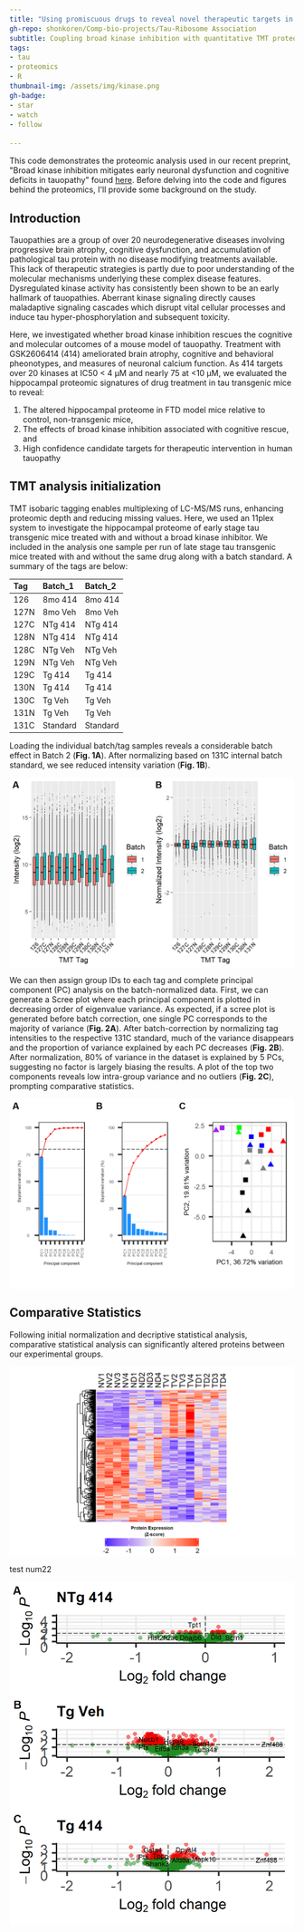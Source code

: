```yaml
---
title: "Using promiscuous drugs to reveal novel therapeutic targets in tauopathy"
gh-repo: shonkoren/Comp-bio-projects/Tau-Ribosome Association
subtitle: Coupling broad kinase inhibition with quantitative TMT proteomics
tags:
- tau
- proteomics
- R
thumbnail-img: /assets/img/kinase.png
gh-badge:
- star
- watch
- follow

---
```




This code demonstrates the proteomic analysis used in our recent preprint, "Broad kinase inhibition mitigates early neuronal dysfunction and cognitive deficits in tauopathy" found [here](https://www.biorxiv.org/content/10.1101/2020.07.31.229583v1). Before delving into the code and figures behind the proteomics, I'll provide some background on the study.

## Introduction

<!-- Kinase inhibitor drugs provide powerful therapeutic potential in the treatment of chronic diseases like cancer, inflammation, and neurodegenerative diseases. Nearly 50 kinase inhibitors have been approved for clinical use today, and hundreds more are currently undergoing evaluation in clinical trials. The target promiscuity of these drugs, or their off-target effects, are often under-reported or under-invesetigated. This leaves the entirety of the drug's effect hidden from view until patient symptoms arise. Moreover, some drugs retain putative therapeutic aspects even after their canonical protein target is knocked-out, suggesting the off-target effects are powering any disease modifying effects  [Klaeger, Science, 2017](https://science.sciencemag.org/content/358/6367/eaan4368); [Lin, STM, 2019](https://stm.sciencemag.org/content/11/509/eaaw8412)). When we ascribe disease-modifying qualities to drugs whose target is unknown, we distort our understanding of disease and of biology. -->

<!-- During this study's preparation, the kinase inhibitor used (GSK2606414, or 414) was found to have considerable disease-relevant targets beyond its canonical substrate, PKR-like Endoplasmic Reticulum Kinase, or PERK. 414 had been used in, and indeed reported therapeutic potential for, dozens of studies across numerous diseases and tissues. To date, 414 inhibits over 20 kinases at IC50 < 4 μM, and nearly 75 at <10 μM  [ref]. During the last year of preparation, I argued to reshape the narrative of the paper to directly focus on the promiscuity of 414 and use quantitiative proteomics to analyze its effects to gleam biological insights on tauopathy. -->

<!-- between mouse models and human tauopathy We used early stage tauopathy model mice which exhibit the initial signs of Alzheimer's disease (AD) and other tauopathies: neurodegeneration, cognitive dysfunction, and pathological tau inclusions. As this early stage has the greatest therapeutic potential for the treatment of of e We used a tauopathy mouse model at an age presenting early signs of tauopathic dementia: brain atrophy, progressive cognitive decline, and accumulating inclusions of pathological tau.  Originally, 414 was used to delay the onset of the integrated stress response (ISR) via blocking the ER stress kinase PERK from phosphorylation eukaryotic initiation factora 2 alpha, or eiF2α. However, over the course of the study, GSK2606414 As the onset of PERK activity and resulting ISR occurs at an older age than the one used in this study, we suspected the drug would have limited effects until the outcome of delaying ISR activity became apparent [ref]. Instead, our early magnetic resonance imaging revealed the drug ameliorated brain atrophy and neuronal calcium dysfunction, outcomes previously thought to correspond to 414-mediated PERK inhibition. The resulting study was formed to investigate the molecular sources of that cognitive rescue, in particular via LC-MS/MS hippocampal proteomics. -->

Tauopathies are a group of over 20 neurodegenerative diseases involving progressive brain atrophy, cognitive dysfunction, and accumulation of pathological tau protein with no disease modifying treatments available. This lack of therapeutic strategies is partly due to poor understanding of the molecular mechanisms underlying these complex disease features. Dysregulated kinase activity has consistently been shown to be an early hallmark of tauopathies. Aberrant kinase signaling directly causes maladaptive signaling cascades which disrupt vital cellular processes and induce tau hyper-phosphorylation and subsequent toxicity.

Here, we investigated whether broad kinase inhibition rescues the cognitive and molecular outcomes of a mouse model of tauopathy. Treatment with GSK2606414 (414) ameliorated brain atrophy, cognitive and behavioral pheonotypes, and measures of neuronal calcium function. As 414 targets over 20 kinases at IC50 < 4 μM and nearly 75 at <10 μM, we evaluated the hippocampal proteomic signatures of drug treatment in tau transgenic mice to reveal:
1. The altered hippocampal proteome in FTD model mice relative to control, non-transgenic mice,
2. The effects of broad kinase inhibition associated with cognitive rescue, and
3. High confidence candidate targets for therapeutic intervention in human tauopathy


## TMT analysis initialization

TMT isobaric tagging enables multiplexing of LC-MS/MS runs, enhancing proteomic depth and reducing missing values. Here, we used an 11plex system to investigate the hippocampal proteome of early stage tau transgenic mice treated with and without a broad kinase inhibitor. We included in the analysis one sample per run of late stage tau transgenic mice treated with and without the same drug along with a batch standard. A summary of the tags are below:

<table class="table table-striped" style="width: auto !important; margin-left: auto; margin-right: auto;">
 <thead>
  <tr>
   <th style="text-align:left;"> Tag </th>
   <th style="text-align:left;"> Batch_1 </th>
   <th style="text-align:left;"> Batch_2 </th>
  </tr>
 </thead>
<tbody>
  <tr>
   <td style="text-align:left;"> 126 </td>
   <td style="text-align:left;"> 8mo 414 </td>
   <td style="text-align:left;"> 8mo 414 </td>
  </tr>
  <tr>
   <td style="text-align:left;"> 127N </td>
   <td style="text-align:left;"> 8mo Veh </td>
   <td style="text-align:left;"> 8mo Veh </td>
  </tr>
  <tr>
   <td style="text-align:left;"> 127C </td>
   <td style="text-align:left;"> NTg 414 </td>
   <td style="text-align:left;"> NTg 414 </td>
  </tr>
  <tr>
   <td style="text-align:left;"> 128N </td>
   <td style="text-align:left;"> NTg 414 </td>
   <td style="text-align:left;"> NTg 414 </td>
  </tr>
  <tr>
   <td style="text-align:left;"> 128C </td>
   <td style="text-align:left;"> NTg Veh </td>
   <td style="text-align:left;"> NTg Veh </td>
  </tr>
  <tr>
   <td style="text-align:left;"> 129N </td>
   <td style="text-align:left;"> NTg Veh </td>
   <td style="text-align:left;"> NTg Veh </td>
  </tr>
  <tr>
   <td style="text-align:left;"> 129C </td>
   <td style="text-align:left;"> Tg 414 </td>
   <td style="text-align:left;"> Tg 414 </td>
  </tr>
  <tr>
   <td style="text-align:left;"> 130N </td>
   <td style="text-align:left;"> Tg 414 </td>
   <td style="text-align:left;"> Tg 414 </td>
  </tr>
  <tr>
   <td style="text-align:left;"> 130C </td>
   <td style="text-align:left;"> Tg Veh </td>
   <td style="text-align:left;"> Tg Veh </td>
  </tr>
  <tr>
   <td style="text-align:left;"> 131N </td>
   <td style="text-align:left;"> Tg Veh </td>
   <td style="text-align:left;"> Tg Veh </td>
  </tr>
  <tr>
   <td style="text-align:left;"> 131C </td>
   <td style="text-align:left;"> Standard </td>
   <td style="text-align:left;"> Standard </td>
  </tr>
</tbody>
</table>

Loading the individual batch/tag samples reveals a considerable batch effect in Batch 2 (**Fig. 1A**). After normalizing based on 131C internal batch standard, we see reduced intensity variation (**Fig. 1B**).

<img src="/figs/2020-08-06-414-proteomics/unnamed-chunk-2-1.png" title="testing" alt="testing" style="display: block; margin: auto;" />

We can then assign group IDs to each tag and complete principal component (PC) analysis on the batch-normalized data. First, we can generate a Scree plot where each principal component is plotted in decreasing order of eigenvalue variance. As expected, if a scree plot is generated before batch correction, one single PC corresponds to the majority of variance (**Fig. 2A**). After batch-correction by normalizing tag intensities to the respective 131C standard, much of the variance disappears and the proportion of variance explained by each PC decreases (**Fig. 2B**). After normalization, 80% of variance in the dataset is explained by 5 PCs, suggesting no factor is largely biasing the results. A plot of the top two components reveals low intra-group variance and no outliers (**Fig. 2C**), prompting comparative statistics. 

<img src="/figs/2020-08-06-414-proteomics/unnamed-chunk-3-1.png" title="testing" alt="testing" style="display: block; margin: auto;" />


## Comparative Statistics

Following initial normalization and decriptive statistical analysis, comparative statistical analysis can significantly altered proteins between our experimental groups.

<img src="/figs/2020-08-06-414-proteomics/unnamed-chunk-4-1.png" title="testing" alt="testing" style="display: block; margin: auto;" />

test num22

<img src="/figs/2020-08-06-414-proteomics/unnamed-chunk-5-1.png" title="testing" alt="testing" style="display: block; margin: auto;" />
